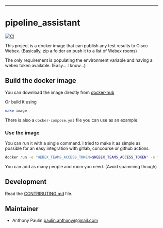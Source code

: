 ---
# pipeline_assistant

[![CI](https://github.com/Gwynbl31dd//webex-pipeline-assistant/actions/workflows/docker-image.yml/badge.svg)](https://github.com/Gwynbl31dd//webex-pipeline-assistant/actions/workflows/docker-image.yml)

This project is a docker image that can publish any test results to Cisco Webex. (Basically, zip a folder an push it to a list of Webex rooms)

The only requirement is populating the environment variable and having a webex token available. (Easy... I know...)

## Build the docker image

You can download the image directly from [docker-hub](https://hub.docker.com/r/gwynbl31dd/webex-pipeline-assistant)

Or build it using 

```bash
make image
```

There is also a ``docker-compose.yml`` file you can use as an example.

### Use the image

You can run it with a single command. I tried to make it as simple as possible for an easy integration with gitlab, concourse or github actions.

```bash
docker run -e "WEBEX_TEAMS_ACCESS_TOKEN=$WEBEX_TEAMS_ACCESS_TOKEN" -e "WEBEX_ROOMS=[\"Room name\"]" -e "WEBEX_PEOPLE=[\"your@mail.com\"]" -e "RESULT_PATH=/results" -v /tmp/results:/results gwynbl31dd/webex-pipeline-assistant:master
```

You can add as many people and room you need. (Avoid spamming though) 

## Development

Read the [CONTRIBUTING.md](CONTRIBUTING.md) file.

## Maintainer

* Anthony Paulin <paulin.anthony@gmail.com>
